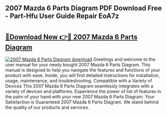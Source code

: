 ## 2007 Mazda 6 Parts Diagram PDF Download Free - Part-Hfu User Guide Repair EoA7z

# <h2><a href="http://dfmdova.blite.top/?on=2007+Mazda+6+Parts+Diagram">🔗Download New 👉🔴 2007 Mazda 6 Parts Diagram</a></h2>

[![2007 Mazda 6 Parts Diagram download](https://i.imgur.com/lujVjoI.png)](http://dfmdova.blite.top/?on=2007+Mazda+6+Parts+Diagram)
Greetings and welcome to the user manual for your newly bought 2007 Mazda 6 Parts Diagram. This manual is designed to help you navigate the features and functions of your product with ease. Inside, you will find detailed instructions for installation, usage, maintenance, and troubleshooting. Compatible with a Variety of Devices This 2007 Mazda 6 Parts Diagram seamlessly integrates with a variety of devices and platforms. Experience the power of list of features in the palm of your hand with your new 2007 Mazda 6 Parts Diagram. Your Satisfaction is Guaranteed 2007 Mazda 6 Parts Diagram. We stand behind the quality of our products and services.
